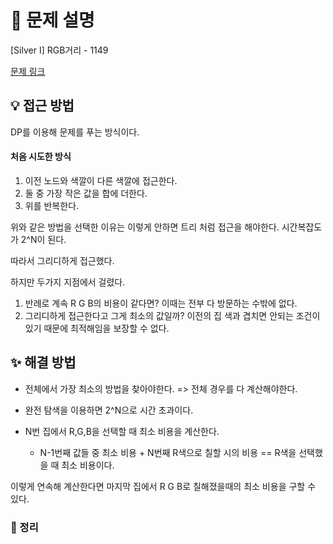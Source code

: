 # 📌 문제 설명

[Silver I] RGB거리 - 1149

[문제 링크](https://www.acmicpc.net/problem/1149)

## 💡 접근 방법

DP를 이용해 문제를 푸는 방식이다.

#### 처음 시도한 방식

1. 이전 노드와 색깔이 다른 색깔에 접근한다.
2. 둘 중 가장 작은 값을 합에 더한다.
3. 위를 반복한다.

위와 같은 방법을 선택한 이유는 이렇게 안하면 트리 처럼 접근을 해야한다.
시간복잡도가 2^N이 된다.

따라서 그리디하게 접근했다.

하지만 두가지 지점에서 걸렸다.

1. 반례로 계속 R G B의 비용이 같다면? 이때는 전부 다 방문하는 수밖에 없다.
2. 그리디하게 접근한다고 그게 최소의 값일까? 이전의 집 색과 겹치면 안되는 조건이 있기 때문에 최적해임을 보장할 수 없다.

## ✨ 해결 방법

- 전체에서 가장 최소의 방법을 찾아야한다. => 전체 경우를 다 계산해야한다.
- 완전 탐색을 이용하면 2^N으로 시간 초과이다.
- N번 집에서 R,G,B을 선택할 때 최소 비용을 계산한다.

  - N-1번째 값들 중 최소 비용 + N번째 R색으로 칠할 시의 비용 == R색을 선택했을 때 최소 비용이다.

이렇게 연속해 계산한다면 마지막 집에서 R G B로 칠해졌을때의 최소 비용을 구할 수 있다.

### 📌 정리
